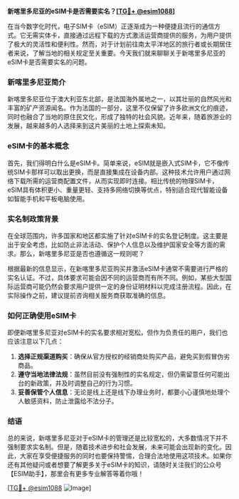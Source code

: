 **新喀里多尼亚的eSIM卡是否需要实名？[[TG💪+ @esim1088](https://t.me/s/esim1088)]**

在当今数字化时代，电子SIM卡（eSIM）正逐渐成为一种便捷且流行的通信方式。它无需实体卡，直接通过远程下载的方式激活运营商提供的服务，为用户提供了极大的灵活性和便利性。然而，对于计划前往南太平洋地区的旅行者或长期居住者来说，了解当地的相关规定至关重要。今天我们就来聊聊关于新喀里多尼亚的eSIM卡是否需要实名的问题。

### 新喀里多尼亚简介

新喀里多尼亚位于澳大利亚东北部，是法国海外属地之一，以其壮丽的自然风光和丰富的矿产资源闻名。作为法国的一部分，这里不仅保留了许多欧洲文化的痕迹，同时也融合了当地的原住民文化，形成了独特的社会风貌。近年来，随着旅游业的发展，越来越多的人选择来到这片美丽的土地上探索未知。

### eSIM卡的基本概念

首先，我们得明白什么是eSIM卡。简单来说，eSIM就是嵌入式SIM卡，它不像传统SIM卡那样可以取出更换，而是直接集成在设备内部。这种技术允许用户通过网络下载所需的运营商配置文件，从而实现即时连接。相比传统的物理SIM卡，eSIM具有体积更小、重量更轻、支持多网络切换等优点，特别适合现代智能设备如智能手机和平板电脑使用。

### 实名制政策背景

在全球范围内，许多国家和地区都实施了针对eSIM卡的实名登记制度。这主要是出于安全考虑，比如防止非法活动、保护个人信息以及维护国家安全等方面的需求。那么，新喀里多尼亚是否也遵循这一规则呢？

根据最新的信息显示，在新喀里多尼亚购买并激活eSIM卡通常不需要进行严格的实名认证。不过，具体要求可能会因不同的运营商而有所不同。例如，某些大型国际运营商可能仍然会要求用户提供一定的身份证明材料以完成注册流程。因此，在实际操作之前，建议提前咨询相关服务商获取准确的信息。

### 如何正确使用eSIM卡

即便新喀里多尼亚对eSIM卡的实名要求相对宽松，但作为负责任的用户，我们也应该注意以下几点：

1. **选择正规渠道购买**：确保从官方授权的经销商处购买产品，避免买到假冒伪劣商品。
2. **遵守当地法律法规**：虽然目前没有强制性的实名规定，但仍需留意任何可能出台的新政策，并及时调整自己的行为习惯。
3. **妥善保管个人信息**：无论是线上还是线下办理业务时，都要小心谨慎地处理个人敏感资料，防止泄露给不法分子。

### 结语

总的来说，新喀里多尼亚对于eSIM卡的管理还是比较宽松的，大多数情况下并不强制要求实名制。但是，随着技术进步和社会发展，未来可能会出现新的变化。因此，大家在享受便捷服务的同时也要保持警惕，合理合法地使用这项技术。如果你还有其他疑问或者想要了解更多关于eSIM卡的知识，请随时关注我们的公众号【ESIM助手】，那里会有更多专业解答等着你哦！

[[TG💪+ @esim1088](https://t.me/s/esim1088) ![Image](https://i.postimg.cc/4NQfJmqS/Snipaste-2025-05-13-00-14-12.png)]